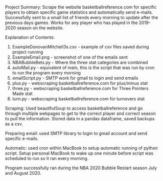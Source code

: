 Project Summary: Scrape the website basketballreference.com for specific players to obtain specific game statistics and automatically send e-mails.
Successfully sent to a small list of friends every morning to update after the previous days games. 
Works for any player who has played in the 2019-2020 season on the website.

Explanation of Contents:
1. ExampleDonovanMitchell3s.csv - example of csv files saved during project running
2. ExampleEmail.png - screenshot of one of the emails sent
3. NBABubbleBets.py - Where the three stat categories are combined
4. autoMail.py - equivalent of main, this is the script that was run by cron to run the program every morning
5. emailScript.py - SMTP work for gmail to login and send emails
6. plus.py - webscraping basketballreference.com for plus/minus stat
7. three.py - webscraping basketballreference.com for Three Pointers Made stat
8. turn.py - webscraping basketballreference.com for turnovers stat

Scraping: Used beautifulSoup to access basketballreference and go through multiple webpages to get to the correct player 
and correct season to pull the information. Stored data in a pandas dataframe, saved backups as a csv. 

Preparing email: used SMTP library to login to gmail account and send specific e-mails.

Automatic: used cron within MacBook to setup automatic running of python script. 
Setup personal MacBook to wake up one minute before script was scheduled to run so it ran every morning.

Program successfully ran during the NBA 2020 Bubble Restart season July and August 2020. 
